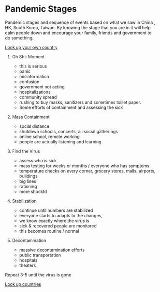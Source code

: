 # Pandemic Stages 

Pandemic stages and sequence of events based on what we saw in China , HK, South Korea, Taiwan. By knowing the stage that you are in it will help calm people down and encourage your family, friends and government to do something. 

[Look up your own country](Countries.md)

1) Oh Shit Moment 
   * this is serious
   * panic
   * misinformation
   * confusion
   * government not acting
   * hospitalizations
   * community spread
   * rushing to buy masks, sanitizers and sometimes toillet paper. 
   * Some efforts of containment and assessing the sick

2) Mass Containment
   * social distance
   * shutdown schools, concerts, all social gatherings 
   * online school, remote working
   * people are actually listening and learning

3) Find the Virus
   * assess who is sick
   * mass testing for weeks or months / everyone who has symptoms
   * temperature checks on every corner, grocery stores, malls, airports, buildings
   * big lines
   * rationing
   * more shockfd

4) Stabilization 
   * continue until numbers are stabilized
   * everyone starts to adapts to the changes,
   * we know exactly where the virus is
   * sick & recovered people are monitored
   * this becomes routine / normal 

5) Decontamination
   * massive decontamination efforts
   * public transportation
   * hospitals
   * theaters

Repeat 3-5 until the virus is gone

[Look up countries](Countries.md)


 

